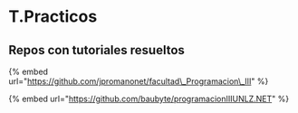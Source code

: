 # T.Practicos

## Repos con tutoriales resueltos

{% embed url="https://github.com/jpromanonet/facultad\_Programacion\_III" %}

{% embed url="https://github.com/baubyte/programacionIIIUNLZ.NET" %}



